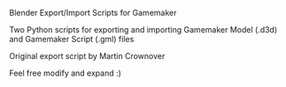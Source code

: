 Blender Export/Import Scripts for Gamemaker

Two Python scripts for exporting and importing Gamemaker Model (.d3d) and Gamemaker Script (.gml) files

Original export script by Martin Crownover

Feel free modify and expand :)
